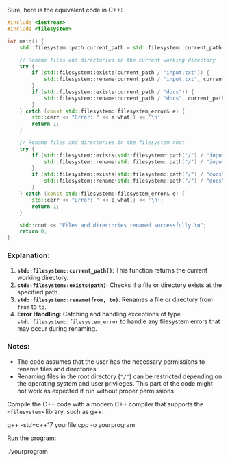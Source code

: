 Sure, here is the equivalent code in C++:

```cpp
#include <iostream>
#include <filesystem>

int main() {
    std::filesystem::path current_path = std::filesystem::current_path();

    // Rename files and directories in the current working directory
    try {
        if (std::filesystem::exists(current_path / "input.txt")) {
            std::filesystem::rename(current_path / "input.txt", current_path / "output.txt");
        }
        if (std::filesystem::exists(current_path / "docs")) {
            std::filesystem::rename(current_path / "docs", current_path / "mydocs");
        }
    } catch (const std::filesystem::filesystem_error& e) {
        std::cerr << "Error: " << e.what() << '\n';
        return 1;
    }

    // Rename files and directories in the filesystem root
    try {
        if (std::filesystem::exists(std::filesystem::path("/") / "input.txt")) {
            std::filesystem::rename(std::filesystem::path("/") / "input.txt", std::filesystem::path("/") / "output.txt");
        }
        if (std::filesystem::exists(std::filesystem::path("/") / "docs")) {
            std::filesystem::rename(std::filesystem::path("/") / "docs", std::filesystem::path("/") / "mydocs");
        }
    } catch (const std::filesystem::filesystem_error& e) {
        std::cerr << "Error: " << e.what() << '\n';
        return 1;
    }

    std::cout << "Files and directories renamed successfully.\n";
    return 0;
}
```

### Explanation:
1. **`std::filesystem::current_path()`**: This function returns the current working directory.
2. **`std::filesystem::exists(path)`**: Checks if a file or directory exists at the specified path.
3. **`std::filesystem::rename(from, to)`**: Renames a file or directory from `from` to `to`.
4. **Error Handling**: Catching and handling exceptions of type `std::filesystem::filesystem_error` to handle any filesystem errors that may occur during renaming.

### Notes:
- The code assumes that the user has the necessary permissions to rename files and directories.
- Renaming files in the root directory (`"/"`) can be restricted depending on the operating system and user privileges. This part of the code might not work as expected if run without proper permissions.
  
Compile the C++ code with a modern C++ compiler that supports the `<filesystem>` library, such as g++:

g++ -std=c++17 yourfile.cpp -o yourprogram

Run the program:

./yourprogram
